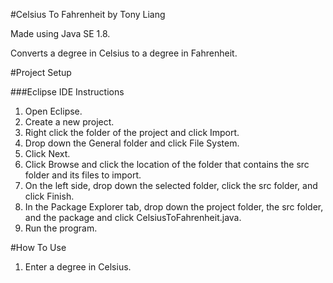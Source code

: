 #Celsius To Fahrenheit by Tony Liang

Made using Java SE 1.8.

Converts a degree in Celsius to a degree in Fahrenheit.

#Project Setup

###Eclipse IDE Instructions
1. Open Eclipse.
2. Create a new project.
3. Right click the folder of the project and click Import.
4. Drop down the General folder and click File System.
5. Click Next.
6. Click Browse and click the location of the folder that contains the src folder and its files to import.
7. On the left side, drop down the selected folder, click the src folder, and click Finish.
8. In the Package Explorer tab, drop down the project folder, the src folder, and the package and click CelsiusToFahrenheit.java.
9. Run the program.

#How To Use
1. Enter a degree in Celsius.